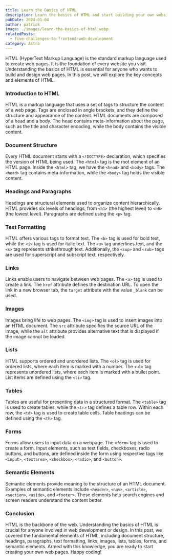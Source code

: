 ```yaml
---
title: Learn the Basics of HTML
description: Learn the basics of HTML and start building your own websites. Discover the power of HTML and how it can help you create amazing web experiences.
pubDate: 2024-01-04
author: patrick
image: ./images/learn-the-basics-of-html.webp
relatedPosts:
  - five-challenges-to-frontend-web-development
category: Astro
---
```


HTML (HyperText Markup Language) is the standard markup language used to create web pages. It is the foundation of every website you visit. Understanding the basics of HTML is essential for anyone who wants to build and design web pages. In this post, we will explore the key concepts and elements of HTML.

### Introduction to HTML

HTML is a markup language that uses a set of tags to structure the content of a web page. Tags are enclosed in angle brackets, and they define the structure and appearance of the content. HTML documents are composed of a head and a body. The head contains meta-information about the page, such as the title and character encoding, while the body contains the visible content.

### Document Structure

Every HTML document starts with a `<!DOCTYPE>` declaration, which specifies the version of HTML being used. The `<html>` tag is the root element of an HTML page. Inside the `<html>` tag, we have the `<head>` and `<body>` tags. The `<head>` tag contains meta-information, while the `<body>` tag holds the visible content.

### Headings and Paragraphs

Headings are structural elements used to organize content hierarchically. HTML provides six levels of headings, from `<h1>` (the highest level) to `<h6>` (the lowest level). Paragraphs are defined using the `<p>` tag.

### Text Formatting

HTML offers various tags to format text. The `<b>` tag is used for bold text, while the `<i>` tag is used for italic text. The `<u>` tag underlines text, and the `<s>` tag represents strikethrough text. Additionally, the `<sup>` and `<sub>` tags are used for superscript and subscript text, respectively.

### Links

Links enable users to navigate between web pages. The `<a>` tag is used to create a link. The `href` attribute defines the destination URL. To open the link in a new browser tab, the `target` attribute with the value `_blank` can be used.

### Images

Images bring life to web pages. The `<img>` tag is used to insert images into an HTML document. The `src` attribute specifies the source URL of the image, while the `alt` attribute provides alternative text that is displayed if the image cannot be loaded.

### Lists

HTML supports ordered and unordered lists. The `<ol>` tag is used for ordered lists, where each item is marked with a number. The `<ul>` tag represents unordered lists, where each item is marked with a bullet point. List items are defined using the `<li>` tag.

### Tables

Tables are useful for presenting data in a structured format. The `<table>` tag is used to create tables, while the `<tr>` tag defines a table row. Within each row, the `<td>` tag is used to create table cells. Table headings can be defined using the `<th>` tag.

### Forms

Forms allow users to input data on a webpage. The `<form>` tag is used to create a form. Input elements, such as text fields, checkboxes, radio buttons, and buttons, are defined inside the form using respective tags like `<input>`, `<textarea>`, `<checkbox>`, `<radio>`, and `<button>`.

### Semantic Elements

Semantic elements provide meaning to the structure of an HTML document. Examples of semantic elements include `<header>`, `<nav>`, `<article>`, `<section>`, `<aside>`, and `<footer>`. These elements help search engines and screen readers understand the content better.

### Conclusion

HTML is the backbone of the web. Understanding the basics of HTML is crucial for anyone involved in web development or design. In this post, we covered the fundamental elements of HTML, including document structure, headings, paragraphs, text formatting, links, images, lists, tables, forms, and semantic elements. Armed with this knowledge, you are ready to start creating your own web pages. Happy coding!
